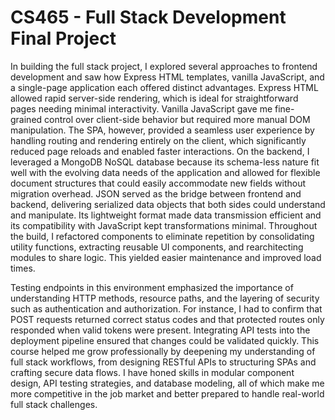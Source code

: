 # CS465 - Full Stack Development Final Project
In building the full stack project, I explored several approaches to frontend development and saw how Express HTML templates, vanilla JavaScript, and a single-page application each offered distinct advantages. Express HTML allowed rapid server-side rendering, which is ideal for straightforward pages needing minimal interactivity. Vanilla JavaScript gave me fine-grained control over client-side behavior but required more manual DOM manipulation. The SPA, however, provided a seamless user experience by handling routing and rendering entirely on the client, which significantly reduced page reloads and enabled faster interactions. On the backend, I leveraged a MongoDB NoSQL database because its schema-less nature fit well with the evolving data needs of the application and allowed for flexible document structures that could easily accommodate new fields without migration overhead. JSON served as the bridge between frontend and backend, delivering serialized data objects that both sides could understand and manipulate. Its lightweight format made data transmission efficient and its compatibility with JavaScript kept transformations minimal. Throughout the build, I refactored components to eliminate repetition by consolidating utility functions, extracting reusable UI components, and rearchitecting modules to share logic. This yielded easier maintenance and improved load times.

Testing endpoints in this environment emphasized the importance of understanding HTTP methods, resource paths, and the layering of security such as authentication and authorization. For instance, I had to confirm that POST requests returned correct status codes and that protected routes only responded when valid tokens were present. Integrating API tests into the deployment pipeline ensured that changes could be validated quickly. This course helped me grow professionally by deepening my understanding of full stack workflows, from designing RESTful APIs to structuring SPAs and crafting secure data flows. I have honed skills in modular component design, API testing strategies, and database modeling, all of which make me more competitive in the job market and better prepared to handle real-world full stack challenges.
